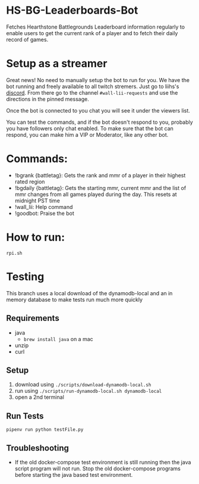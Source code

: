 # HS-BG-Leaderboards-Bot
Fetches Hearthstone Battlegrounds Leaderboard information regularly to enable users to get the current rank of a player and to fetch their daily record of games. 

# Setup as a streamer
Great news! No need to manually setup the bot to run for you. We have the bot running and freely available to all twitch stremers. Just go to liihs's [discord](https://discord.com/invite/C6NguFf). From there go to the channel `#wall-lii-requests` and use the directions in the pinned message.

Once the bot is connected to you chat you will see it under the viewers list.

You can test the commands, and if the bot doesn't respond to you, probably you have followers only chat enabled. To make sure that the bot can respond, you can make him a VIP or Moderator, like any other bot.

# Commands:
* !bgrank {battletag}: Gets the rank and mmr of a player in their highest rated region
* !bgdaily {battletag}: Gets the starting mmr, current mmr and the list of mmr changes from all games played during the day. This resets at midnight PST time
* !wall_lii: Help command
* !goodbot: Praise the bot

# How to run:
`rpi.sh`

# Testing
This branch uses a local download of the dynamodb-local and an in memory database to make tests run much more quickly
## Requirements
- java
    - `brew install java` on a mac
- unzip
- curl

## Setup
1. download using `./scripts/download-dynamodb-local.sh`
2. run using `./scripts/run-dynamodb-local.sh dynamodb-local`
3. open a 2nd terminal

## Run Tests
`pipenv run python testFile.py`

## Troubleshooting
- If the old docker-compose test environment is still running then the java script program will not run. Stop the old docker-compose programs before starting the java based test environment.
